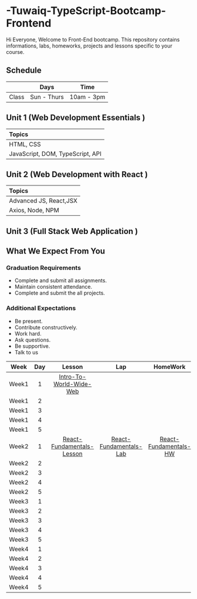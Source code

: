 # -Tuwaiq-TypeScript-Bootcamp-Frontend

Hi Everyone, Welcome to Front-End bootcamp. This repository contains informations, labs, homeworks, projects and lessons specific to your course.

## Schedule
|  | Days | Time |
| --- | ------------- | ------------- |
| Class | Sun - Thurs  | 10am - 3pm  |



## Unit 1 \(Web Development Essentials \)

| Topics |
| :--- |
| HTML, CSS |
| JavaScript, DOM, TypeScript, API |



## Unit 2 \(Web Development with React \)

| Topics |
| :--- |
| Advanced JS, React,JSX |
| Axios, Node, NPM|


## Unit 3 \(Full Stack Web Application \)



## What We Expect From You
### Graduation Requirements
* Complete and submit all assignments.
* Maintain consistent attendance.
* Complete and submit the all projects.
### Additional Expectations
* Be present.
* Contribute constructively.
* Work hard.
* Ask questions.
* Be supportive.
* Talk to us

| Week | Day | Lesson | Lap | HomeWork |
|:----:|:---:|:------:|:---:|:--------:|
| Week1| 1   |[Intro-To-World-Wide-Web](https://github.com/Tuwaiq-Academy-Training/Intro-To-World-Wide-Web/blob/main/README.md)|[]()|[]()
| Week1| 2   |[]()|[]()|[]()
| Week1| 3   |[]()|[]()|[]()
| Week1| 4   |[]()|[]()|[]()
| Week1| 5   |[]()|[]() | []()
| Week2| 1   |[React-Fundamentals-Lesson](https://github.com/Tuwaiq-JavaScript/React-Fundamentals-Lesson)|[React-Fundamentals-Lab](https://github.com/Tuwaiq-JavaScript/React-Fundamentals-Lab)|[React-Fundamentals-HW](https://github.com/Tuwaiq-JavaScript/React-Fundamentals-HW)
| Week2| 2   |[]()|[]()|[]()
| Week2| 3   |[]()|[]()|[]()
| Week2| 4   |[]()|[]()|[]()
| Week2| 5   |[]()|[]()|[]()
| Week3| 1   |[]()|[]()|[]()
| Week3| 2   |[]()|[]()|[]()
| Week3| 3   |[]() |[]()|[]()
| Week3| 4   |[]() |[]() |[]()
| Week3| 5   |[]()|[ ]() |[]()
| Week4| 1   |[]()  |[]()  |[]()
| Week4| 2   |[]()  |[]()  |[]()
| Week4| 3   |[]()|[]() |[]()
| Week4| 4   |[]() |[]() |[]()
| Week4| 5   |[]()  |[]()  |[]()


